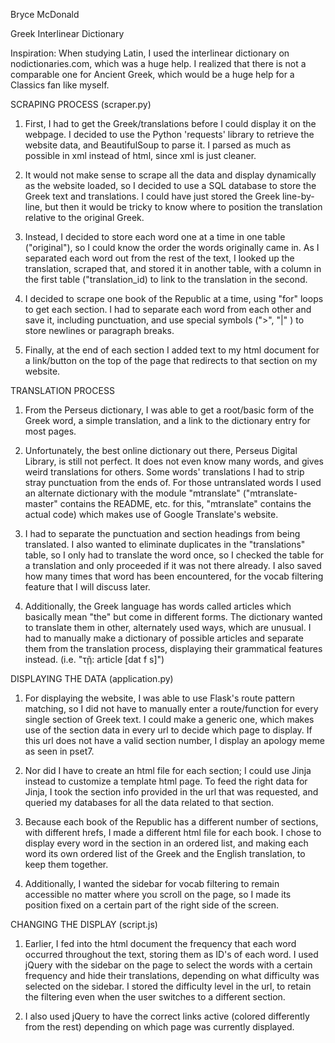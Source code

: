 Bryce McDonald

Greek Interlinear Dictionary

Inspiration: When studying Latin, I used the interlinear dictionary on nodictionaries.com, which was a huge help. I realized that there is not a comparable one for Ancient Greek, which would be a huge help for a Classics fan like myself.

SCRAPING PROCESS (scraper.py)

1. First, I had to get the Greek/translations before I could display it on the webpage. I decided to use the Python 'requests' library to retrieve the website data, and BeautifulSoup to parse it. I parsed as much as possible in xml instead of html, since xml is just cleaner.

2. It would not make sense to scrape all the data and display dynamically as the website loaded, so I decided to use a SQL database to store the Greek text and translations. I could have just stored the Greek line-by-line, but then it would be tricky to know where to position the translation relative to the original Greek.

3. Instead, I decided to store each word one at a time in one table ("original"), so I could know the order the words originally came in. As I separated each word out from the rest of the text, I looked up the translation, scraped that, and stored it in another table, with a column in the first table ("translation_id) to link to the translation in the second.

4. I decided to scrape one book of the Republic at a time, using "for" loops to get each section. I had to separate each word from each other and save it, including punctuation, and use special symbols (">", "|" ) to store newlines or paragraph breaks.

5. Finally, at the end of each section I added text to my html document for a link/button on the top of the page that redirects to that section on my website.

TRANSLATION PROCESS

1. From the Perseus dictionary, I was able to get a root/basic form of the Greek word, a simple translation, and a link to the dictionary entry for most pages.

2. Unfortunately, the best online dictionary out there, Perseus Digital Library, is still not perfect. It does not even know many words, and gives weird translations for others. Some words' translations I had to strip stray punctuation from the ends of. For those untranslated words I used an alternate dictionary with the module "mtranslate" ("mtranslate-master" contains the README, etc. for this, "mtranslate" contains the actual code) which makes use of Google Translate's website.

3. I had to separate the punctuation and section headings from being translated. I also wanted to eliminate duplicates in the "translations" table, so I only had to translate the word once, so I checked the table for a translation and only proceeded if it was not there already. I also saved how many times that word has been encountered, for the vocab filtering feature that I will discuss later.

4. Additionally, the Greek language has words called articles which basically mean "the" but come in different forms. The dictionary wanted to translate them in other, alternately used ways, which are unusual. I had to manually make a dictionary of possible articles and separate them from the translation process, displaying their grammatical features instead. (i.e. "τῇ: article [dat f s]")

DISPLAYING THE DATA (application.py)

1. For displaying the website, I was able to use Flask's route pattern matching, so I did not have to manually enter a route/function for every single section of Greek text. I could make a generic one, which makes use of the section data in every url to decide which page to display. If this url does not have a valid section number, I display an apology meme as seen in pset7.

2. Nor did I have to create an html file for each section; I could use Jinja instead to customize a template html page. To feed the right data for Jinja, I took the section info provided in the url that was requested, and queried my databases for all the data related to that section.

3. Because each book of the Republic has a different number of sections, with different hrefs, I made a different html file for each book. I chose to display every word in the section in an ordered list, and making each word its own ordered list of the Greek and the English translation, to keep them together.

4. Additionally, I wanted the sidebar for vocab filtering to remain accessible no matter where you scroll on the page, so I made its position fixed on a certain part of the right side of the screen.

CHANGING THE DISPLAY (script.js)

1. Earlier, I fed into the html document the frequency that each word occurred throughout the text, storing them as ID's of each word. I used jQuery with the sidebar on the page to select the words with a certain frequency and hide their translations, depending on what difficulty was selected on the sidebar. I stored the difficulty level in the url, to retain the filtering even when the user switches to a different section.

2. I also used jQuery to have the correct links active (colored differently from the rest) depending on which page was currently displayed.


